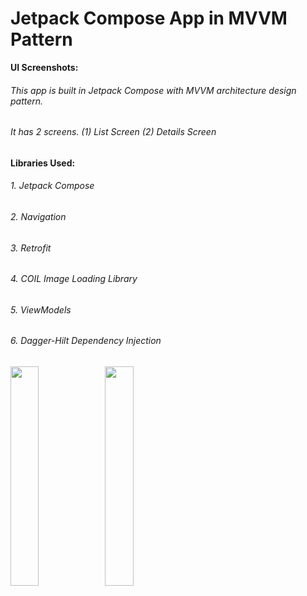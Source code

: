 <h1>Jetpack Compose App in MVVM Pattern</h1>

<b>UI Screenshots:</b>

<h6>This app is built in Jetpack Compose with MVVM architecture design pattern.</h6>
<h6>It has 2 screens. (1) List Screen (2) Details Screen</h6>

<h4>Libraries Used:</h4>
<h6>1. Jetpack Compose</h6>
<h6>2. Navigation</h6>
<h6>3. Retrofit</h6>
<h6>4. COIL Image Loading Library</h6>
<h6>5. ViewModels</h6>
<h6>6. Dagger-Hilt Dependency Injection</h6>

<img src="https://user-images.githubusercontent.com/75351694/226909030-945611e3-f07c-44ab-b369-5ee60989c38d.png" width=30% height=30%><img src="https://user-images.githubusercontent.com/75351694/226909088-cbf4c113-d2fb-49c5-a9a5-cb4a9398b82e.png" width=30% height=30%>
